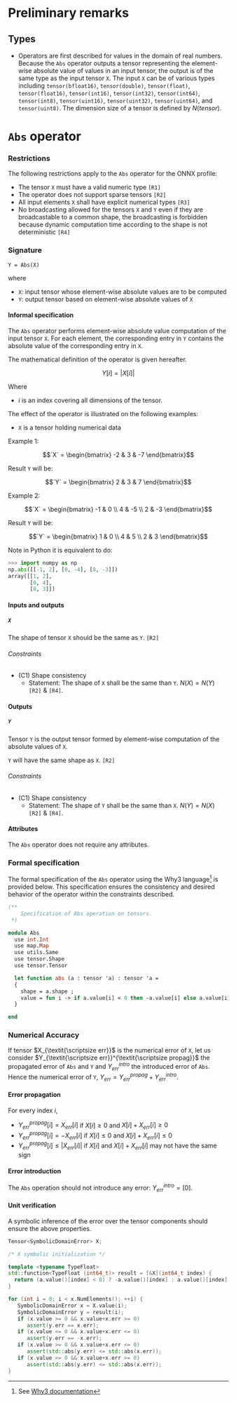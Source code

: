 # Preliminary remarks

## Types

- Operators are first described for values in the domain of real numbers. Because the `Abs` operator outputs a tensor representing the element-wise absolute value of values in an input tensor, the output is of the same type as the input tensor `X`. The input `X` can be of various types including `tensor(bfloat16)`, `tensor(double)`, `tensor(float)`, `tensor(float16)`, `tensor(int16)`, `tensor(int32)`, `tensor(int64)`, `tensor(int8)`, `tensor(uint16)`, `tensor(uint32)`, `tensor(uint64)`, and `tensor(uint8)`. The dimension size of a tensor is defined by $N(tensor)$.

# `Abs` operator

### Restrictions

The following restrictions apply to the `Abs` operator for the ONNX profile:
- The tensor `X` must have a valid numeric type `[R1]`
- The operator does not support sparse tensors `[R2]`
- All input elements `X` shall have explicit numerical types `[R3]`
- No broadcasting allowed for the tensors `X` and `Y` even if they are broadcastable to a common shape, the broadcasting is forbidden because dynamic computation time according to the shape is not deterministic `[R4]`

### Signature

`Y = Abs(X)`

where
- `X`: input tensor whose element-wise absolute values are to be computed
- `Y`: output tensor based on element-wise absolute values of `X`

#### Informal specification

The `Abs` operator performs element-wise absolute value computation of the input tensor `X`. For each element, the corresponding entry in `Y` contains the absolute value of the corresponding entry in `X`.

The mathematical definition of the operator is given hereafter.

$$
Y[i] = |X[i]|
$$

Where
- $i$ is an index covering all dimensions of the tensor.

The effect of the operator is illustrated on the following examples:
- `X` is a tensor holding numerical data

Example 1:
```math
`X` = \begin{bmatrix} -2 & 3 & -7 \end{bmatrix}
```
Result `Y` will be:
```math
`Y` = \begin{bmatrix} 2 & 3 & 7 \end{bmatrix}
```

Example 2:
```math
`X` = \begin{bmatrix} -1 & 0 \\ 4 & -5 \\ 2 & -3 \end{bmatrix}
```
Result `Y` will be:
```math
`Y` = \begin{bmatrix} 1 & 0 \\ 4 & 5 \\ 2 & 3 \end{bmatrix}
```

Note in Python it is equivalent to do:
```python
>>> import numpy as np
np.abs([[-1, 2], [0, -4], [8, -3]])
array([[1, 2],
       [0, 4],
       [8, 3]])
```

#### Inputs and outputs

##### `X`

The shape of tensor `X` should be the same as `Y`. `[R2]`

###### Constraints

- (C1) Shape consistency
    - Statement: The shape of `X` shall be the same than `Y`. $N(X)=N(Y)$ `[R2]` & `[R4]`.

#### Outputs

##### `Y`

Tensor `Y` is the output tensor formed by element-wise computation of the absolute values of `X`.

`Y` will have the same shape as `X`. `[R2]`

###### Constraints

- (C1) Shape consistency
    - Statement: The shape of `Y` shall be the same than `X`. $N(Y)=N(X)$ `[R2]` & `[R4]`.

#### Attributes

The `Abs` operator does not require any attributes.

### Formal specification

The formal specification of the `Abs` operator using the Why3 language[^1] is provided below. This specification ensures the consistency and desired behavior of the operator within the constraints described.

```ocaml
(**
    Specification of Abs operation on tensors.
 *)

module Abs
  use int.Int
  use map.Map
  use utils.Same
  use tensor.Shape
  use tensor.Tensor

  let function abs (a : tensor 'a) : tensor 'a =
  {
    shape = a.shape ;
    value = fun i -> if a.value[i] < 0 then -a.value[i] else a.value[i] ;
  }

end
```

[^1]: See [Why3 documentation](https://www.why3.org/)

### Numerical Accuracy

If tensor $X_{\textit{\scriptsize err}}$ is the numerical error of `X`, let us consider
$Y_{\textit{\scriptsize err}}^{\textit{\scriptsize propag}}$ the
propagated error of `Abs` and `Y` and $Y_{err}^{intro}$ the introduced error of `Abs`.
Hence the numerical error of `Y`, $Y_{err} = Y_{err}^{propag} + Y_{err}^{intro}$.

#### Error propagation

For every index $i$, 

- $Y_{err}^{propag}[i] = X_{err}[i]$ if $X[i] \geq 0$ and $X[i]+X_{err}[i] \geq 0$  
- $Y_{err}^{propag}[i] = -X_{err}[i]$ if $X[i] \leq 0$ and $X[i]+X_{err}[i] \leq 0$ 
- $Y_{err}^{propag}[i] \leq |X_{err}[i]|$ if $X[i]$ and $X[i]+X_{err}[i]$ may not have the same sign

#### Error introduction

The `Abs` operation should not introduce any error: $Y_{err}^{intro} = [0]$.

#### Unit verification

A symbolic inference of the error over the tensor components should ensure the
above properties.

```c++
Tensor<SymbolicDomainError> X;

/* X symbolic initialization */

template <typename TypeFloat>
std::function<TypeFloat (int64_t)> result = [&X](int64_t index) {
  return (a.value()[index] < 0) ? -a.value()[index] : a.value()[index];
}

for (int i = 0; i < x.NumElements(); ++i) {
   SymbolicDomainError x = X.value(i);
   SymbolicDomainError y = result(i);
   if (x.value >= 0 && x.value+x.err >= 0)
      assert(y.err == x.err);
   if (x.value <= 0 && x.value+x.err <= 0)
      assert(y.err == -x.err);
   if (x.value >= 0 && x.value+x.err <= 0)
      assert(std::abs(y.err) <= std::abs(x.err));
   if (x.value <= 0 && x.value+x.err >= 0)
      assert(std::abs(y.err) <= std::abs(x.err));
}
```
